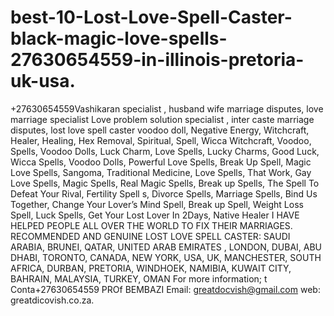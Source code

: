 # best-10-Lost-Love-Spell-Caster-black-magic-love-spells-27630654559-in-illinois-pretoria-uk-usa.
+27630654559Vashikaran specialist , husband wife marriage disputes, love marriage specialist Love problem solution specialist , inter caste marriage disputes, lost love spell caster voodoo doll, Negative Energy, Witchcraft, Healer, Healing, Hex Removal, Spiritual, Spell, Wicca Witchcraft, Voodoo, Spells, Voodoo Dolls, Luck Charm, Love Spells, Lucky Charms, Good Luck, Wicca Spells, Voodoo Dolls, Powerful Love Spells, Break Up Spell, Magic Love Spells, Sangoma, Traditional Medicine, Love Spells, That Work, Gay Love Spells, Magic Spells, Real Magic Spells, Break up Spells, The Spell To Defeat Your Rival, Fertility Spell s, Divorce Spells, Marriage Spells, Bind Us Together, Change Your Lover’s Mind Spell, Break up Spell, Weight Loss Spell, Luck Spells, Get Your Lost Lover In 2Days, Native Healer I HAVE HELPED PEOPLE ALL OVER THE WORLD TO FIX THEIR MARRIAGES. RECOMMENDED AND GENUINE LOST LOVE SPELL CASTER: SAUDI ARABIA, BRUNEI, QATAR, UNITED ARAB EMIRATES , LONDON, DUBAI, ABU DHABI, TORONTO, CANADA, NEW YORK, USA, UK, MANCHESTER, SOUTH AFRICA, DURBAN, PRETORIA, WINDHOEK, NAMIBIA, KUWAIT CITY, BAHRAIN, MALAYSIA, TURKEY, OMAN For more information; t Conta+27630654559 PROf BEMBAZI Email: greatdocvish@gmail.com web: greatdicovish.co.za.                                        
